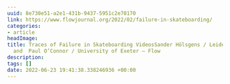 ```yaml
---
uuid: 8e730e51-a2e1-431b-9437-5951c2e70170
link: https://www.flowjournal.org/2022/02/failure-in-skateboarding/
categories:
- article
headImage:
title: Traces of Failure in Skateboarding VideosSander Hölsgens / Leiden University
  and  Paul O’Connor / University of Exeter – Flow
description:
tags: []
date: 2022-06-23 19:41:38.338246936 +00:00
---
```

